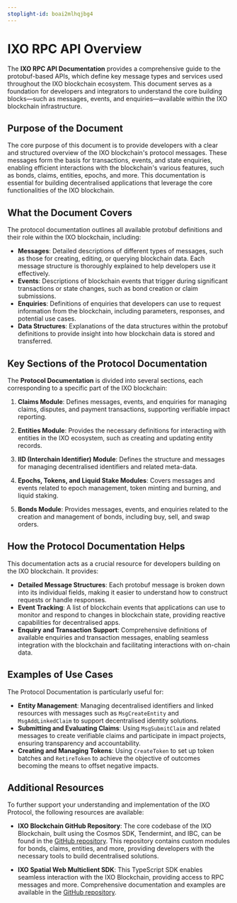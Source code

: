 ```yaml
---
stoplight-id: boai2mlhqjbg4
---
```


# IXO RPC API Overview

The **IXO RPC API Documentation** provides a comprehensive guide to the protobuf-based APIs, which define key message types and services used throughout the IXO blockchain ecosystem. This document serves as a foundation for developers and integrators to understand the core building blocks—such as messages, events, and enquiries—available within the IXO blockchain infrastructure.

## Purpose of the Document

The core purpose of this document is to provide developers with a clear and structured overview of the IXO blockchain's protocol messages. These messages form the basis for transactions, events, and state enquiries, enabling efficient interactions with the blockchain's various features, such as bonds, claims, entities, epochs, and more. This documentation is essential for building decentralised applications that leverage the core functionalities of the IXO blockchain.

## What the Document Covers

The protocol documentation outlines all available protobuf definitions and their role within the IXO blockchain, including:

- **Messages**: Detailed descriptions of different types of messages, such as those for creating, editing, or querying blockchain data. Each message structure is thoroughly explained to help developers use it effectively.
- **Events**: Descriptions of blockchain events that trigger during significant transactions or state changes, such as bond creation or claim submissions.
- **Enquiries**: Definitions of enquiries that developers can use to request information from the blockchain, including parameters, responses, and potential use cases.
- **Data Structures**: Explanations of the data structures within the protobuf definitions to provide insight into how blockchain data is stored and transferred.

## Key Sections of the Protocol Documentation

The **Protocol Documentation** is divided into several sections, each corresponding to a specific part of the IXO blockchain:

1. **Claims Module**: Defines messages, events, and enquiries for managing claims, disputes, and payment transactions, supporting verifiable impact reporting.

2. **Entities Module**: Provides the necessary definitions for interacting with entities in the IXO ecosystem, such as creating and updating entity records.

3. **IID (Interchain Identifier) Module**: Defines the structure and messages for managing decentralised identifiers and related meta-data.

4. **Epochs, Tokens, and Liquid Stake Modules**: Covers messages and events related to epoch management, token minting and burning, and liquid staking.

5. **Bonds Module**: Provides messages, events, and enquiries related to the creation and management of bonds, including buy, sell, and swap orders.

## How the Protocol Documentation Helps

This documentation acts as a crucial resource for developers building on the IXO blockchain. It provides:

- **Detailed Message Structures**: Each protobuf message is broken down into its individual fields, making it easier to understand how to construct requests or handle responses.
- **Event Tracking**: A list of blockchain events that applications can use to monitor and respond to changes in blockchain state, providing reactive capabilities for decentralised apps.
- **Enquiry and Transaction Support**: Comprehensive definitions of available enquiries and transaction messages, enabling seamless integration with the blockchain and facilitating interactions with on-chain data.

## Examples of Use Cases

The Protocol Documentation is particularly useful for:

- **Entity Management**: Managing decentralised identifiers and linked resources with messages such as `MsgCreateEntity` and `MsgAddLinkedClaim` to support decentralised identity solutions.
- **Submitting and Evaluating Claims**: Using `MsgSubmitClaim` and related messages to create verifiable claims and participate in impact projects, ensuring transparency and accountability.
- **Creating and Managing Tokens**: Using `CreateToken` to set up token batches and `RetireToken` to achieve the objective of outcomes becoming the means to offset negative impacts.

## Additional Resources

To further support your understanding and implementation of the IXO Protocol, the following resources are available:

- **IXO Blockchain GitHub Repository**: The core codebase of the IXO Blockchain, built using the Cosmos SDK, Tendermint, and IBC, can be found in the [GitHub repository](https://github.com/ixofoundation/ixo-blockchain). This repository contains custom modules for bonds, claims, entities, and more, providing developers with the necessary tools to build decentralised solutions.

- **IXO Spatial Web Multiclient SDK**: This TypeScript SDK enables seamless interaction with the IXO Blockchain, providing access to RPC messages and more. Comprehensive documentation and examples are available in the [GitHub repository](https://github.com/ixofoundation/ixo-MultiClient-SDK).

